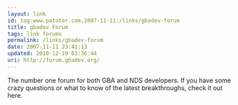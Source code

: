 ```yaml
---
layout: link
id: tag:www.patater.com,2007-11-11:/links/gbadev-forum
title: gbadev Forum
tags: link forums
permalink: /links/gbadev-forum
date: 2007-11-11 23:41:13
updated: 2010-12-19 03:36:44
uri: http://forum.gbadev.org/
---
```

The number one forum for both GBA and NDS developers. If you have some crazy
questions or what to know of the latest breakthroughs, check it out here.
